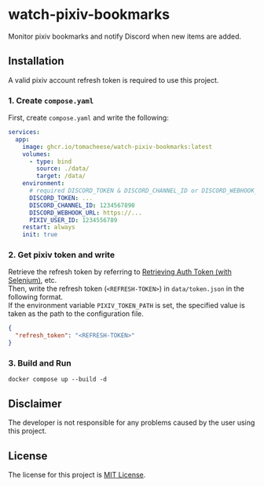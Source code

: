# watch-pixiv-bookmarks

Monitor pixiv bookmarks and notify Discord when new items are added.

## Installation

A valid pixiv account refresh token is required to use this project.

### 1. Create `compose.yaml`

First, create `compose.yaml` and write the following:

```yaml
services:
  app:
    image: ghcr.io/tomacheese/watch-pixiv-bookmarks:latest
    volumes:
      - type: bind
        source: ./data/
        target: /data/
    environment:
      # required DISCORD_TOKEN & DISCORD_CHANNEL_ID or DISCORD_WEBHOOK_URL
      DISCORD_TOKEN: ...
      DISCORD_CHANNEL_ID: 1234567890
      DISCORD_WEBHOOK_URL: https://...
      PIXIV_USER_ID: 1234556789
    restart: always
    init: true
```

### 2. Get pixiv token and write

Retrieve the refresh token by referring to [Retrieving Auth Token (with Selenium)](https://gist.github.com/upbit/6edda27cb1644e94183291109b8a5fde), etc.  
Then, write the refresh token (`<REFRESH-TOKEN>`) in `data/token.json` in the following format.  
If the environment variable `PIXIV_TOKEN_PATH` is set, the specified value is taken as the path to the configuration file.

```json
{
  "refresh_token": "<REFRESH-TOKEN>"
}
```

### 3. Build and Run

```shell
docker compose up --build -d
```

## Disclaimer

The developer is not responsible for any problems caused by the user using this project.

## License

The license for this project is [MIT License](LICENSE).
